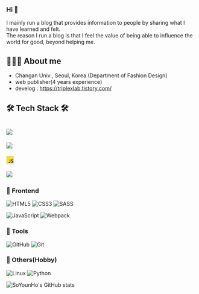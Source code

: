 ### Hi 👋

I mainly run a blog that provides information to people by sharing what I have learned and felt.<br/>
The reason I run a blog is that I feel the value of being able to influence the world for good, beyond helping me.

## 👩🏻‍💻 About me
- Changan Univ., Seoul, Korea (Department of Fashion Design)
- web publisher(4 years experience)
- develog : https://triplexlab.tistory.com/

## 🛠 Tech Stack 🛠 
<code style="background-color:rgba(175,184,193,0.2);">
<img src="https://img.shields.io/badge/html5-%23E34F26.svg?style=for-the-badge&logo=html5&logoColor=white" height="20">
</code>

<code style="background-color:rgba(175,184,193,0.2);">
<img src="https://img.shields.io/badge/css3-%231572B6.svg?style=for-the-badge&logo=css3&logoColor=white" height="20">
</code>

<code style="background-color:rgba(175,184,193,0.2);">
<img src="https://raw.githubusercontent.com/github/explore/80688e429a7d4ef2fca1e82350fe8e3517d3494d/topics/javascript/javascript.png" height="20">
</code>

<code style="background-color:rgba(175,184,193,0.2);">
<img src="https://img.shields.io/badge/webpack-%238DD6F9.svg?style=for-the-badge&logo=webpack&logoColor=black" height="20">
</code>

### 🎯 Frontend
![HTML5](https://img.shields.io/badge/html5-%23E34F26.svg?style=for-the-badge&logo=html5&logoColor=white) ![CSS3](https://img.shields.io/badge/css3-%231572B6.svg?style=for-the-badge&logo=css3&logoColor=white) ![SASS](https://img.shields.io/badge/SASS-hotpink.svg?style=for-the-badge&logo=SASS&logoColor=white)

![JavaScript](https://img.shields.io/badge/javascript-%23323330.svg?style=for-the-badge&logo=javascript&logoColor=%23F7DF1E)
![Webpack](https://img.shields.io/badge/webpack-%238DD6F9.svg?style=for-the-badge&logo=webpack&logoColor=black)

### 🎯 Tools
![GitHub](https://img.shields.io/badge/github-%23121011.svg?style=for-the-badge&logo=github&logoColor=white)
![Git](https://img.shields.io/badge/git-%23121011.svg?style=for-the-badge&logo=git&logoColor=white)

### 🎯 Others(Hobby)
![Linux](https://img.shields.io/badge/Linux-FCC624?style=for-the-badge&logo=linux&logoColor=black)
![Python](https://img.shields.io/badge/Python-3776AB.svg?&style=for-the-badge&logo=Python&logoColor=white)

![SoYounHo's GitHub stats](https://github-readme-stats.vercel.app/api?username=younhoso&show_icons=true&theme=radical)

<!--
**younhoso/younhoso** is a ✨ _special_ ✨ repository because its `README.md` (this file) appears on your GitHub profile.

Here are some ideas to get you started: 

- 🔭 I’m currently working on ...
- 🌱 I’m currently learning ...
- 👯 I’m looking to collaborate on ...
- 🤔 I’m looking for help with ...
- 💬 Ask me about ...
- 📫 How to reach me: ...
- 😄 Pronouns: ...
- ⚡ Fun fact: ...
-->
